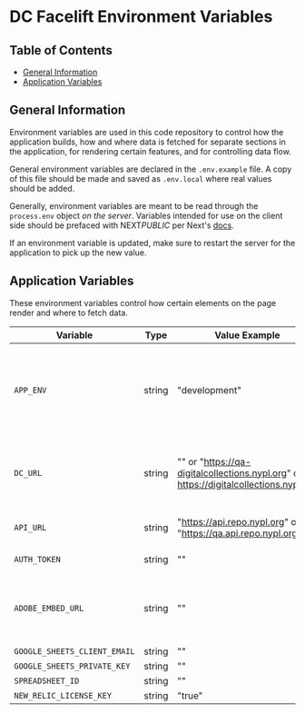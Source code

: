 # DC Facelift Environment Variables

## Table of Contents

- [General Information](#general-information)
- [Application Variables](#application-variables)

## General Information

Environment variables are used in this code repository to control how the application builds, how and where data is fetched for separate sections in the application, for rendering certain features, and for controlling data flow.

General environment variables are declared in the `.env.example` file. A copy of this file should be made and saved as `.env.local` where real values should be added.

Generally, environment variables are meant to be read through the `process.env` object _on the server_. Variables intended for use on the client side should be prefaced with NEXT*PUBLIC* per Next's [docs](https://nextjs.org/docs/pages/building-your-application/configuring/environment-variables).

If an environment variable is updated, make sure to restart the server for the application to pick up the new value.

## Application Variables

These environment variables control how certain elements on the page render and where to fetch data.

| Variable                     | Type   | Value Example                                                                         | Description                                                                      |
| ---------------------------- | ------ | ------------------------------------------------------------------------------------- | -------------------------------------------------------------------------------- |
| `APP_ENV`                    | string | "development"                                                                         | App environment key used to determine various environment-specific app settings. |
| `DC_URL`                     | string | "" or "https://qa-digitalcollections.nypl.org" or https://digitalcollections.nypl.org | The base URL of the DC url, either points locally or externally to legacy DC.    |
| `API_URL`                    | string | "https://api.repo.nypl.org" or "https://qa.api.repo.nypl.org"                         | base url for Repo API calls.                                                     |
| `AUTH_TOKEN`                 | string | ""                                                                                    | Auth token for Repo API.                                                         |
| `ADOBE_EMBED_URL`            | string | ""                                                                                    | Url endpoint used for Adobe Analytics event tracking.                            |
| `GOOGLE_SHEETS_CLIENT_EMAIL` | string | ""                                                                                    |                                                                                  |
| `GOOGLE_SHEETS_PRIVATE_KEY`  | string | ""                                                                                    |                                                                                  |
| `SPREADSHEET_ID`             | string | ""                                                                                    |                                                                                  |
| `NEW_RELIC_LICENSE_KEY`      | string | "true"                                                                                |                                                                                  |
